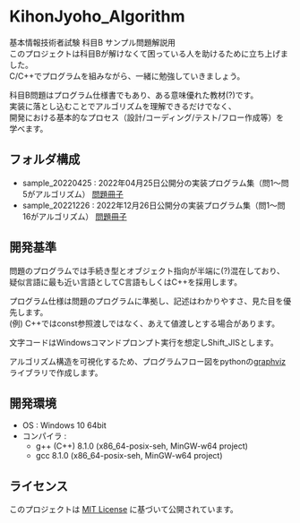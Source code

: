 # KihonJyoho_Algorithm
基本情報技術者試験 科目B サンプル問題解説用<br>
このプロジェクトは科目Bが解けなくて困っている人を助けるために立ち上げました。<br>
C/C++でプログラムを組みながら、一緒に勉強していきましょう。

科目B問題はプログラム仕様書でもあり、ある意味優れた教材(?)です。<br>
実装に落とし込むことでアルゴリズムを理解できるだけでなく、<br>
開発における基本的なプロセス（設計/コーディング/テスト/フロー作成等）を学べます。

## フォルダ構成
- sample_20220425 : 2022年04月25日公開分の実装プログラム集（問1～問5がアルゴリズム）
                    [問題冊子](https://www.ipa.go.jp/shiken/syllabus/ps6vr7000000oett-att/fe_kamoku_b_sample.pdf)
- sample_20221226 : 2022年12月26日公開分の実装プログラム集（問1～問16がアルゴリズム）
                    [問題冊子](https://www.ipa.go.jp/shiken/syllabus/henkou/2022/ssf7ph000000h5tb-att/fe_kamoku_b_set_sample_qs.pdf)

## 開発基準
問題のプログラムでは手続き型とオブジェクト指向が半端に(?)混在しており、<br>
疑似言語に最も近い言語としてC言語もしくはC++を採用します。

プログラム仕様は問題のプログラムに準拠し、記述はわかりやすさ、見た目を優先します。<br>
(例) C++ではconst参照渡しではなく、あえて値渡しとする場合があります。<br>

文字コードはWindowsコマンドプロンプト実行を想定しShift_JISとします。<br>

アルゴリズム構造を可視化するため、プログラムフロー図をpythonの[graphviz](https://graphviz.org/)ライブラリで作成します。

## 開発環境
- OS : Windows 10 64bit
- コンパイラ :
  - g++ (C++) 8.1.0 (x86_64-posix-seh, MinGW-w64 project)
  - gcc 8.1.0 (x86_64-posix-seh, MinGW-w64 project)

## ライセンス
このプロジェクトは [MIT License](LICENSE) に基づいて公開されています。
